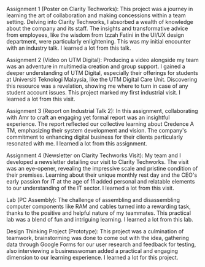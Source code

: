 Assignment 1 (Poster on Clarity Techworks): This project was a journey in learning the art of collaboration and making concessions within a team setting. Delving into Clarity Techworks, I absorbed a wealth of knowledge about the company and its staff. The insights and transformative advice from employees, like the wisdom from Izzah Fatini in the UI/UX design department, were particularly enlightening. This was my initial encounter with an industry talk. I learned a lot from this talk.

Assignment 2 (Video on UTM Digital): Producing a video alongside my team was an adventure in multimedia creation and group support. I gained a deeper understanding of UTM Digital, especially their offerings for students at Universiti Teknologi Malaysia, like the UTM Digital Care Unit. Discovering this resource was a revelation, showing me where to turn in case of any student account issues. This project marked my first industrial visit. I learned a lot from this visit.

Assignment 3 (Report on Industrial Talk 2): In this assignment, collaborating with Amr to craft an engaging yet formal report was an insightful experience. The report reflected our collective learning about Credence A TM, emphasizing their system development and vision. The company's commitment to enhancing digital business for their clients particularly resonated with me. I learned a lot from this assignment.

Assignment 4 (Newsletter on Clarity Techworks Visit): My team and I developed a newsletter detailing our visit to Clarity Techworks. The visit was an eye-opener, revealing the impressive scale and pristine condition of their premises. Learning about their unique monthly rest day and the CEO's early passion for IT at the age of 11 added personal and relatable elements to our understanding of the IT sector. I learned a lot from this visit.

Lab (PC Assembly): The challenge of assembling and disassembling computer components like RAM and cables turned into a rewarding task, thanks to the positive and helpful nature of my teammates. This practical lab was a blend of fun and intriguing learning. I learned a lot from this lab.

Design Thinking Project (Prototype): This project was a culmination of teamwork, brainstorming was done to come out with the idea, gathering data through Google Forms for our user research and feedback for testing, also interviewing a businesswoman added a practical and engaging dimension to our learning experience. I learned a lot for this project.
